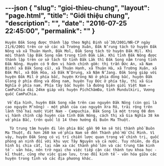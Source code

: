 ---json
{
    "slug": "gioi-thieu-chung",
    "layout": "page.html",
    "title": "Giới thiệu chung",
    "description": "",
    "date": "2016-07-25 22:45:00",
    "permalink": ""
}
---
    Huyện Đăk Song được thành lập theo Nghị Định số 30/2001/NÑ-CP ngày 21/6/2001 trên cơ sở các xã Trường Xuân, Đăk N’rung tách từ huyện Đăk Nông và xã Thuận Hạnh, Đăk Mol, Đăk Song tách từ huyện Đăk Mil. Khi mới thành lập Đăk Song nằm trong tỉnh Đăk Lăk. Khi tỉnh Đăk Nông được thành lập trên cơ sở tách từ tỉnh Đăk Lăk thì Đăk Song nằm trong tỉnh Đăk Nông. Huyện có 9 đơn vị hành chính gồm: thị trấn Đức An, xã Nam Bình( xã Đăk Song cũ), xã Thuận Hạnh, xã Thuận Hà, xã Trường Xuân, xã Đăk Mol, xã Đăk Hòa, xã Đăk N’Drung, xã Nâm N’Jang. Đăk Song giáp với huyện Đăk Mil ở phía bắc, huyện Krông Nô ở phía đông bắc, huyện Đăk Glong ở phía đông và đông nam, huyện Tuy Đức ở phía tây, thị xã Gia Nghĩa ở phía nam. Phía tây bắc huyện là đường biên giới Việt Nam – CamPuChia dài 24km giáp với huyện PíchChămĐa, tỉnh Mundulkiri, Vương quốc CamPuChia.

     Về địa hình, huyện Đăk Song nằm trên cao nguyên Đăk Nông (còn gọi là cao nguyên M’nông) - một phần của cao nguyên Xra Rô, trải rộng trên lãnh thổ hai nước Việt Nam - Campuchia. Đăk Song là một trong 08 đơn vị hành chính cấp huyện của tỉnh Đăk Nông, cách thị xã Gia Nghĩa 38 km về phía Bắc, trên quốc lộ 14 theo hướng đi Buôn Ma Thuột.
	
      Từ trung tâm huyện đi lên phía Bắc gần 90 km sẽ tới thành phố Buôn Ma Thuột, đi hơn 260 km về phía Nam sẽ đến Thành phố Hồ Chí Minh. Vì vậy, huyện Đăk Song có vị trí chiến lược quan trọng về chính trị, quốc phòng an ninh đối với khu vực Tây Nguyên và cả nước. Tuy nhiên, do địa hình bị chia cắt, lại nằm xa các thành phố lớn và các trung tâm kinh tế - văn hóa, nên trở ngại cho việc tiếp cận các thành tựu khoa học - kĩ thuật, cũng như việc giao lưu, trao đổi kinh tế - văn hóa giữa các huyện trong tỉnh và các địa phương khác.